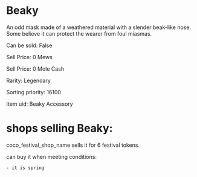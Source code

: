 # Beaky

An odd mask made of a weathered material with a slender beak-like nose. Some believe it can protect the wearer from foul miasmas.

Can be sold: False

Sell Price: 0 Mews

Sell Price: 0 Mole Cash

Rarity: Legendary

Sorting priority: 16100

Item uid: Beaky Accessory

# shops selling Beaky:

coco_festival_shop_name sells it for 6 festival tokens.

  can buy it when meeting conditions: 

    - it is spring